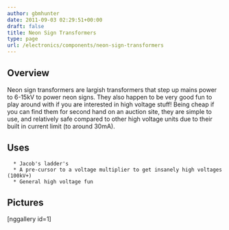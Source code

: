 ```yaml
---
author: gbmhunter
date: 2011-09-03 02:29:51+00:00
draft: false
title: Neon Sign Transformers
type: page
url: /electronics/components/neon-sign-transformers
---
```


## Overview


Neon sign transformers are largish transformers that step up mains power to 6-15kV to power neon signs. They also happen to be very good fun to play around with if you are interested in high voltage stuff! Being cheap if you can find them for second hand on an auction site, they are simple to use, and relatively safe compared to other high voltage units due to their built in current limit (to around 30mA).


## Uses





	  * Jacob's ladder's
	  * A pre-cursor to a voltage multiplier to get insanely high voltages (100kV+)
	  * General high voltage fun



## Pictures




[nggallery id=1]



